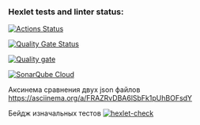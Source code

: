 ### Hexlet tests and linter status:
[![Actions Status](https://github.com/AssMasster/frontend-project-46/actions/workflows/hexlet-check.yml/badge.svg)](https://github.com/AssMasster/frontend-project-46/actions)

[![Quality Gate Status](https://sonarcloud.io/api/project_badges/measure?project=AssMasster_frontend-project-46&metric=alert_status)](https://sonarcloud.io/summary/new_code?id=AssMasster_frontend-project-46)

[![Quality gate](https://sonarcloud.io/api/project_badges/quality_gate?project=AssMasster_frontend-project-46)](https://sonarcloud.io/summary/new_code?id=AssMasster_frontend-project-46)

[![SonarQube Cloud](https://sonarcloud.io/images/project_badges/sonarcloud-light.svg)](https://sonarcloud.io/summary/new_code?id=AssMasster_frontend-project-46)

Аксинема сравнения двух json файлов
https://asciinema.org/a/FRAZRvDBA6lSbFk1pUhBOFsdY 

Бейдж изначальных тестов
[![hexlet-check](https://github.com/AssMasster/frontend-project-46/actions/workflows/hexlet-check.yml/badge.svg)](https://github.com/AssMasster/frontend-project-46/actions/workflows/hexlet-check.yml)